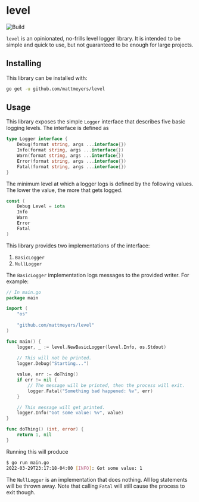 # level

![Build](https://github.com/mattmeyers/level/actions/workflows/build.yml/badge.svg)

`level` is an opinionated, no-frills level logger library. It is intended to be simple and quick to use, but not guaranteed to be enough for large projects.

## Installing

This library can be installed with:

```sh
go get -u github.com/mattmeyers/level
```

## Usage

This library exposes the simple `Logger` interface that describes five basic logging levels. The interface is defined as

```go
type Logger interface {
	Debug(format string, args ...interface{})
	Info(format string, args ...interface{})
	Warn(format string, args ...interface{})
	Error(format string, args ...interface{})
	Fatal(format string, args ...interface{})
}
```

The minimum level at which a logger logs is defined by the following values. The lower the value, the more that gets logged.

```go
const (
	Debug Level = iota
	Info
	Warn
	Error
	Fatal
)
```

This library provides two implementations of the interface:

1. `BasicLogger`
1. `NullLogger`

The `BasicLogger` implementation logs messages to the provided writer. For example:

```go
// In main.go
package main

import (
	"os"
	
	"github.com/mattmeyers/level"
)

func main() {
	logger, _ := level.NewBasicLogger(level.Info, os.Stdout)
	
	// This will not be printed.
	logger.Debug("Starting...")

	value, err := doThing()
	if err != nil {
		// The message will be printed, then the process will exit.
		logger.Fatal("Something bad happened: %v", err)
	}

	// This message will get printed.
	logger.Info("Got some value: %v", value)
}

func doThing() (int, error) {
	return 1, nil
}
```

Running this will produce

```bash
$ go run main.go
2022-03-29T23:17:18-04:00 [INFO]: Got some value: 1
```

The `NullLogger` is an implementation that does nothing. All log statements will be thrown away. Note that calling `Fatal` will still cause the process to exit though.